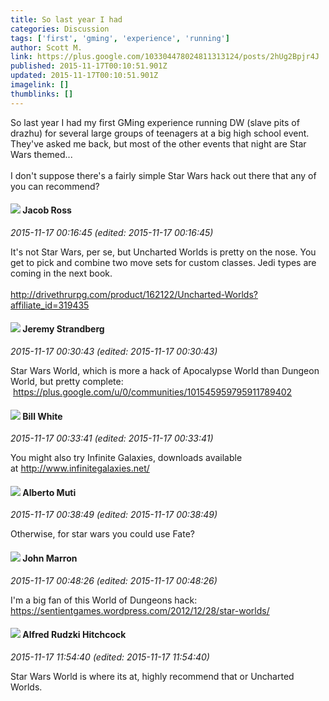 ```yaml
---
title: So last year I had
categories: Discussion
tags: ['first', 'gming', 'experience', 'running']
author: Scott M.
link: https://plus.google.com/103304478024811313124/posts/2hUg2Bpjr4J
published: 2015-11-17T00:10:51.901Z
updated: 2015-11-17T00:10:51.901Z
imagelink: []
thumblinks: []
---
```


So last year I had my first GMing experience running DW (slave pits of drazhu) for several large groups of teenagers at a big high school event.  They&#39;ve asked me back, but most of the other events that night are Star Wars themed... <br /><br />I don&#39;t suppose there&#39;s a fairly simple Star Wars hack out there that any of you can recommend?
<div id='comment z12lzl5aip2yun4se230ufpzik3sh3uga04'>
  <h4><img src='{{site.baseurl}}//images/avatars/105656318494733199771_photo.jpg'> Jacob Ross</h4>
      <p><cite>2015-11-17 00:16:45 (edited: 2015-11-17 00:16:45)</cite></p>
        <p>It&#39;s not Star Wars, per se, but Uncharted Worlds is pretty on the nose. You get to pick and combine two move sets for custom classes. Jedi types are coming in the next book.<br /><br /><a href="http://drivethrurpg.com/product/162122/Uncharted-Worlds?affiliate_id=319435" class="ot-anchor">http://drivethrurpg.com/product/162122/Uncharted-Worlds?affiliate_id=319435</a></p>
</div>
        

<div id='comment z12lzl5aip2yun4se230ufpzik3sh3uga04'>
  <h4><img src='{{site.baseurl}}//images/avatars/102595580176380683252_photo.jpg'> Jeremy Strandberg</h4>
      <p><cite>2015-11-17 00:30:43 (edited: 2015-11-17 00:30:43)</cite></p>
        <p>Star Wars World, which is more a hack of Apocalypse World than Dungeon World, but pretty complete:  <a href="https://plus.google.com/u/0/communities/101545959795911789402" class="ot-anchor">https://plus.google.com/u/0/communities/101545959795911789402</a></p>
</div>
        

<div id='comment z12lzl5aip2yun4se230ufpzik3sh3uga04'>
  <h4><img src='{{site.baseurl}}//images/avatars/110221266443033475341_photo.jpg'> Bill White</h4>
      <p><cite>2015-11-17 00:33:41 (edited: 2015-11-17 00:33:41)</cite></p>
        <p>You might also try Infinite Galaxies, downloads available at <a href="http://www.infinitegalaxies.net/" class="ot-anchor">http://www.infinitegalaxies.net/</a></p>
</div>
        

<div id='comment z12lzl5aip2yun4se230ufpzik3sh3uga04'>
  <h4><img src='{{site.baseurl}}//images/avatars/115787882201313683519_photo.jpg'> Alberto Muti</h4>
      <p><cite>2015-11-17 00:38:49 (edited: 2015-11-17 00:38:49)</cite></p>
        <p>Otherwise, for star wars you could use Fate?</p>
</div>
        

<div id='comment z12lzl5aip2yun4se230ufpzik3sh3uga04'>
  <h4><img src='{{site.baseurl}}//images/avatars/100795039225888518108_photo.jpg'> John Marron</h4>
      <p><cite>2015-11-17 00:48:26 (edited: 2015-11-17 00:48:26)</cite></p>
        <p>I&#39;m a big fan of this World of Dungeons hack:  <br /><a href="https://sentientgames.wordpress.com/2012/12/28/star-worlds/" class="ot-anchor">https://sentientgames.wordpress.com/2012/12/28/star-worlds/</a></p>
</div>
        

<div id='comment z12lzl5aip2yun4se230ufpzik3sh3uga04'>
  <h4><img src='{{site.baseurl}}//images/avatars/100812462809734403456_photo.jpg'> Alfred Rudzki Hitchcock</h4>
      <p><cite>2015-11-17 11:54:40 (edited: 2015-11-17 11:54:40)</cite></p>
        <p>Star Wars World is where its at, highly recommend that or Uncharted Worlds.</p>
</div>
        